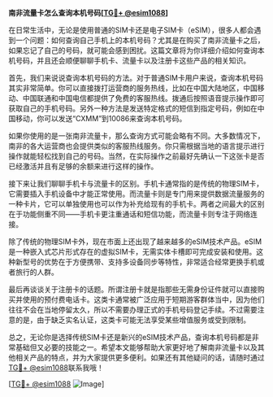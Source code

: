 **南非流量卡怎么查询本机号码[[TG💪+ @esim1088](https://t.me/s/esim1088)]**

在日常生活中，无论是使用普通的SIM卡还是电子SIM卡（eSIM），很多人都会遇到一个问题：如何查询自己手机上的本机号码？尤其是在购买了南非流量卡之后，如果忘记了自己的号码，就可能会感到困扰。这篇文章将为你详细介绍如何查询本机号码，并且还会顺便聊聊手机卡、流量卡以及注册卡这些产品的相关知识。

首先，我们来说说查询本机号码的方法。对于普通SIM卡用户来说，查询本机号码其实非常简单。你可以直接拨打运营商的服务热线，比如在中国大陆地区，中国移动、中国联通和中国电信都提供了免费的客服热线。拨通后按照语音提示操作即可获取自己的手机号码。另外一种方法是发送特定格式的短信到指定号码，例如在中国移动，你可以发送“CXMM”到10086来查询本机号码。

如果你使用的是一张南非流量卡，那么查询方式可能会略有不同。大多数情况下，南非的各大运营商也会提供类似的客服热线服务。你只需根据当地的语言提示进行操作就能轻松找到自己的号码。当然，在实际操作之前最好先确认一下这张卡是否已经激活并且有足够的余额来进行这样的操作。

接下来让我们聊聊手机卡与流量卡的区别。手机卡通常指的是传统的物理SIM卡，它需要插入手机设备中才能正常使用。而流量卡则是专门用来提供数据流量服务的一种卡片，它可以单独使用也可以作为补充给现有的手机卡。两者之间最大的区别在于功能侧重不同——手机卡更注重通话和短信功能，而流量卡则专注于网络连接。

除了传统的物理SIM卡外，现在市面上还出现了越来越多的eSIM技术产品。eSIM是一种嵌入式芯片形式存在的虚拟SIM卡，无需实体卡槽即可完成安装和使用。这种新型号的优势在于方便携带、支持多设备同步等特性，非常适合经常更换手机或者旅行的人群。

最后再谈谈关于注册卡的话题。所谓注册卡就是指那些无需身份证件就可以直接购买并使用的预付费电话卡。这类卡通常被广泛应用于短期游客群体当中，因为他们往往不会在当地停留太久，所以不需要办理正式的手机号码登记手续。不过需要注意的是，由于缺乏实名认证，这类卡可能无法享受某些增值服务或受到限制。

总之，无论你是选择传统SIM卡还是新兴的eSIM技术产品，查询本机号码都是非常基础但又必要的技能之一。希望本文能够帮助大家更好地了解南非流量卡以及其他相关产品的特点，并为大家提供更多便利。如果还有其他疑问的话，请随时通过[TG💪+ @esim1088](https://t.me/s/esim1088)联系我哦！

[[TG💪+ @esim1088](https://t.me/s/esim1088) ![Image](https://i.postimg.cc/4NQfJmqS/Snipaste-2025-05-13-00-14-12.png)]